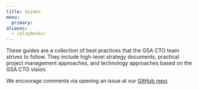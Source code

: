 ```yaml
---
title: Guides
menu:
  primary:
aliases:
  - /playbooks/
---
```


These guides are a collection of best practices that the GSA CTO team strives to follow. They include high-level strategy documents, practical project management approaches, and technology approaches based on the GSA CTO vision.

We encourage comments via opening an issue at our [GitHub repo](https://github.com/GSA/cto-website/issues).
